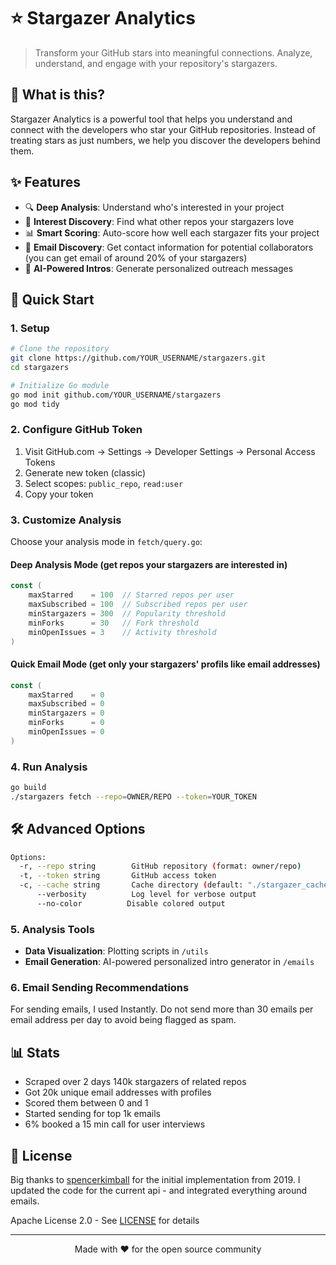 # ⭐️ Stargazer Analytics

> Transform your GitHub stars into meaningful connections. Analyze, understand, and engage with your repository's stargazers.

## 🎯 What is this?

Stargazer Analytics is a powerful tool that helps you understand and connect with the developers who star your GitHub repositories. Instead of treating stars as just numbers, we help you discover the developers behind them.

## ✨ Features

- 🔍 **Deep Analysis**: Understand who's interested in your project
- 🎯 **Interest Discovery**: Find what other repos your stargazers love
- 📊 **Smart Scoring**: Auto-score how well each stargazer fits your project
- 📧 **Email Discovery**: Get contact information for potential collaborators (you can get email of around 20% of your stargazers)
- 💌 **AI-Powered Intros**: Generate personalized outreach messages

## 🚀 Quick Start

### 1. Setup
```bash
# Clone the repository
git clone https://github.com/YOUR_USERNAME/stargazers.git
cd stargazers

# Initialize Go module
go mod init github.com/YOUR_USERNAME/stargazers
go mod tidy
```

### 2. Configure GitHub Token
1. Visit GitHub.com → Settings → Developer Settings → Personal Access Tokens
2. Generate new token (classic)
3. Select scopes: `public_repo`, `read:user`
4. Copy your token

### 3. Customize Analysis

Choose your analysis mode in `fetch/query.go`:

#### Deep Analysis Mode (get repos your stargazers are interested in)
```go
const (
    maxStarred    = 100  // Starred repos per user
    maxSubscribed = 100  // Subscribed repos per user
    minStargazers = 300  // Popularity threshold
    minForks      = 30   // Fork threshold
    minOpenIssues = 3    // Activity threshold
)
```

#### Quick Email Mode (get only your stargazers' profils like email addresses)
```go
const (
    maxStarred    = 0
    maxSubscribed = 0
    minStargazers = 0
    minForks      = 0
    minOpenIssues = 0
)
```

### 4. Run Analysis
```bash
go build
./stargazers fetch --repo=OWNER/REPO --token=YOUR_TOKEN
```

## 🛠 Advanced Options

```bash
Options:
  -r, --repo string        GitHub repository (format: owner/repo)
  -t, --token string       GitHub access token
  -c, --cache string       Cache directory (default: "./stargazer_cache")
      --verbosity          Log level for verbose output
      --no-color          Disable colored output
```

### 5. Analysis Tools

- **Data Visualization**: Plotting scripts in `/utils`
- **Email Generation**: AI-powered personalized intro generator in `/emails`

### 6. Email Sending Recommendations

For sending emails, I used Instantly. Do not send more than 30 emails per email address per day to avoid being flagged as spam.

## 📊 Stats

- Scraped over 2 days 140k stargazers of related repos
- Got 20k unique email addresses with profiles
- Scored them between 0 and 1
- Started sending for top 1k emails
- 6% booked a 15 min call for user interviews

## 📜 License

Big thanks to [spencerkimball](https://github.com/spencerkimball) for the initial implementation from 2019. 
I updated the code for the current api - and integrated everything around emails. 

Apache License 2.0 - See [LICENSE](LICENSE) for details

---

<p align="center">
Made with ❤️ for the open source community
</p>
